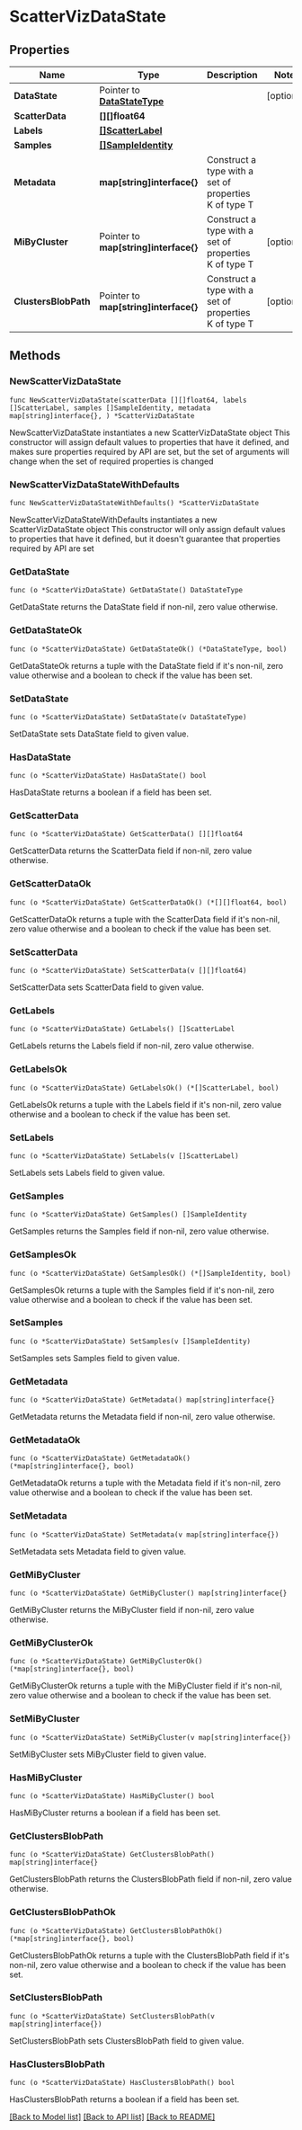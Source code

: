 # ScatterVizDataState

## Properties

Name | Type | Description | Notes
------------ | ------------- | ------------- | -------------
**DataState** | Pointer to [**DataStateType**](DataStateType.md) |  | [optional] 
**ScatterData** | **[][]float64** |  | 
**Labels** | [**[]ScatterLabel**](ScatterLabel.md) |  | 
**Samples** | [**[]SampleIdentity**](SampleIdentity.md) |  | 
**Metadata** | **map[string]interface{}** | Construct a type with a set of properties K of type T | 
**MiByCluster** | Pointer to **map[string]interface{}** | Construct a type with a set of properties K of type T | [optional] 
**ClustersBlobPath** | Pointer to **map[string]interface{}** | Construct a type with a set of properties K of type T | [optional] 

## Methods

### NewScatterVizDataState

`func NewScatterVizDataState(scatterData [][]float64, labels []ScatterLabel, samples []SampleIdentity, metadata map[string]interface{}, ) *ScatterVizDataState`

NewScatterVizDataState instantiates a new ScatterVizDataState object
This constructor will assign default values to properties that have it defined,
and makes sure properties required by API are set, but the set of arguments
will change when the set of required properties is changed

### NewScatterVizDataStateWithDefaults

`func NewScatterVizDataStateWithDefaults() *ScatterVizDataState`

NewScatterVizDataStateWithDefaults instantiates a new ScatterVizDataState object
This constructor will only assign default values to properties that have it defined,
but it doesn't guarantee that properties required by API are set

### GetDataState

`func (o *ScatterVizDataState) GetDataState() DataStateType`

GetDataState returns the DataState field if non-nil, zero value otherwise.

### GetDataStateOk

`func (o *ScatterVizDataState) GetDataStateOk() (*DataStateType, bool)`

GetDataStateOk returns a tuple with the DataState field if it's non-nil, zero value otherwise
and a boolean to check if the value has been set.

### SetDataState

`func (o *ScatterVizDataState) SetDataState(v DataStateType)`

SetDataState sets DataState field to given value.

### HasDataState

`func (o *ScatterVizDataState) HasDataState() bool`

HasDataState returns a boolean if a field has been set.

### GetScatterData

`func (o *ScatterVizDataState) GetScatterData() [][]float64`

GetScatterData returns the ScatterData field if non-nil, zero value otherwise.

### GetScatterDataOk

`func (o *ScatterVizDataState) GetScatterDataOk() (*[][]float64, bool)`

GetScatterDataOk returns a tuple with the ScatterData field if it's non-nil, zero value otherwise
and a boolean to check if the value has been set.

### SetScatterData

`func (o *ScatterVizDataState) SetScatterData(v [][]float64)`

SetScatterData sets ScatterData field to given value.


### GetLabels

`func (o *ScatterVizDataState) GetLabels() []ScatterLabel`

GetLabels returns the Labels field if non-nil, zero value otherwise.

### GetLabelsOk

`func (o *ScatterVizDataState) GetLabelsOk() (*[]ScatterLabel, bool)`

GetLabelsOk returns a tuple with the Labels field if it's non-nil, zero value otherwise
and a boolean to check if the value has been set.

### SetLabels

`func (o *ScatterVizDataState) SetLabels(v []ScatterLabel)`

SetLabels sets Labels field to given value.


### GetSamples

`func (o *ScatterVizDataState) GetSamples() []SampleIdentity`

GetSamples returns the Samples field if non-nil, zero value otherwise.

### GetSamplesOk

`func (o *ScatterVizDataState) GetSamplesOk() (*[]SampleIdentity, bool)`

GetSamplesOk returns a tuple with the Samples field if it's non-nil, zero value otherwise
and a boolean to check if the value has been set.

### SetSamples

`func (o *ScatterVizDataState) SetSamples(v []SampleIdentity)`

SetSamples sets Samples field to given value.


### GetMetadata

`func (o *ScatterVizDataState) GetMetadata() map[string]interface{}`

GetMetadata returns the Metadata field if non-nil, zero value otherwise.

### GetMetadataOk

`func (o *ScatterVizDataState) GetMetadataOk() (*map[string]interface{}, bool)`

GetMetadataOk returns a tuple with the Metadata field if it's non-nil, zero value otherwise
and a boolean to check if the value has been set.

### SetMetadata

`func (o *ScatterVizDataState) SetMetadata(v map[string]interface{})`

SetMetadata sets Metadata field to given value.


### GetMiByCluster

`func (o *ScatterVizDataState) GetMiByCluster() map[string]interface{}`

GetMiByCluster returns the MiByCluster field if non-nil, zero value otherwise.

### GetMiByClusterOk

`func (o *ScatterVizDataState) GetMiByClusterOk() (*map[string]interface{}, bool)`

GetMiByClusterOk returns a tuple with the MiByCluster field if it's non-nil, zero value otherwise
and a boolean to check if the value has been set.

### SetMiByCluster

`func (o *ScatterVizDataState) SetMiByCluster(v map[string]interface{})`

SetMiByCluster sets MiByCluster field to given value.

### HasMiByCluster

`func (o *ScatterVizDataState) HasMiByCluster() bool`

HasMiByCluster returns a boolean if a field has been set.

### GetClustersBlobPath

`func (o *ScatterVizDataState) GetClustersBlobPath() map[string]interface{}`

GetClustersBlobPath returns the ClustersBlobPath field if non-nil, zero value otherwise.

### GetClustersBlobPathOk

`func (o *ScatterVizDataState) GetClustersBlobPathOk() (*map[string]interface{}, bool)`

GetClustersBlobPathOk returns a tuple with the ClustersBlobPath field if it's non-nil, zero value otherwise
and a boolean to check if the value has been set.

### SetClustersBlobPath

`func (o *ScatterVizDataState) SetClustersBlobPath(v map[string]interface{})`

SetClustersBlobPath sets ClustersBlobPath field to given value.

### HasClustersBlobPath

`func (o *ScatterVizDataState) HasClustersBlobPath() bool`

HasClustersBlobPath returns a boolean if a field has been set.


[[Back to Model list]](../README.md#documentation-for-models) [[Back to API list]](../README.md#documentation-for-api-endpoints) [[Back to README]](../README.md)


